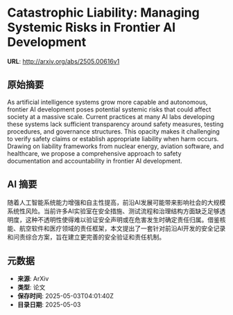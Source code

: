 # Catastrophic Liability: Managing Systemic Risks in Frontier AI Development

**URL**: http://arxiv.org/abs/2505.00616v1

## 原始摘要

As artificial intelligence systems grow more capable and autonomous, frontier
AI development poses potential systemic risks that could affect society at a
massive scale. Current practices at many AI labs developing these systems lack
sufficient transparency around safety measures, testing procedures, and
governance structures. This opacity makes it challenging to verify safety
claims or establish appropriate liability when harm occurs. Drawing on
liability frameworks from nuclear energy, aviation software, and healthcare, we
propose a comprehensive approach to safety documentation and accountability in
frontier AI development.


## AI 摘要

随着人工智能系统能力增强和自主性提高，前沿AI发展可能带来影响社会的大规模系统性风险。当前许多AI实验室在安全措施、测试流程和治理结构方面缺乏足够透明度，这种不透明性使得难以验证安全声明或在危害发生时确定责任归属。借鉴核能、航空软件和医疗领域的责任框架，本文提出了一套针对前沿AI开发的安全记录和问责综合方案，旨在建立更完善的安全验证和责任机制。

## 元数据

- **来源**: ArXiv
- **类型**: 论文
- **保存时间**: 2025-05-03T04:01:40Z
- **目录日期**: 2025-05-03
